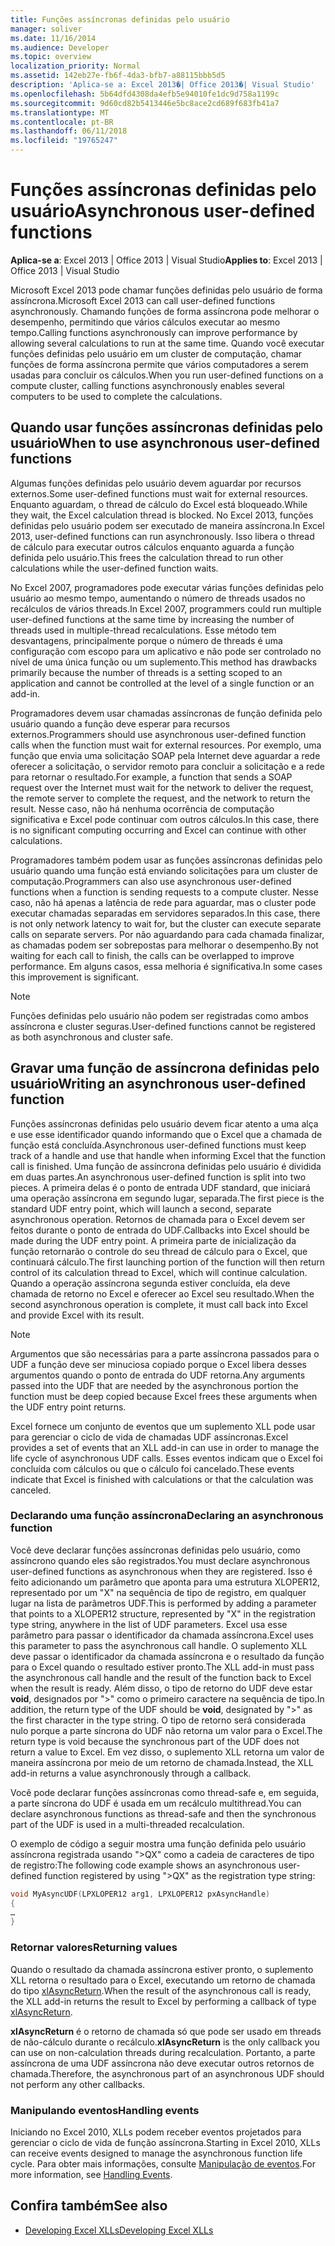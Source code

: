 ```yaml
---
title: Funções assíncronas definidas pelo usuário
manager: soliver
ms.date: 11/16/2014
ms.audience: Developer
ms.topic: overview
localization_priority: Normal
ms.assetid: 142eb27e-fb6f-4da3-bfb7-a88115bbb5d5
description: 'Aplica-se a: Excel 2013�| Office 2013�| Visual Studio'
ms.openlocfilehash: 5b64dfd4308da4efb5e94010fe1dc9d758a1199c
ms.sourcegitcommit: 9d60cd82b5413446e5bc8ace2cd689f683fb41a7
ms.translationtype: MT
ms.contentlocale: pt-BR
ms.lasthandoff: 06/11/2018
ms.locfileid: "19765247"
---
```

# <a name="asynchronous-user-defined-functions"></a><span data-ttu-id="2e568-103">Funções assíncronas definidas pelo usuário</span><span class="sxs-lookup"><span data-stu-id="2e568-103">Asynchronous user-defined functions</span></span>

<span data-ttu-id="2e568-104">**Aplica-se a**: Excel 2013 | Office 2013 | Visual Studio</span><span class="sxs-lookup"><span data-stu-id="2e568-104">**Applies to**: Excel 2013 | Office 2013 | Visual Studio</span></span> 
  
<span data-ttu-id="2e568-105">Microsoft Excel 2013 pode chamar funções definidas pelo usuário de forma assíncrona.</span><span class="sxs-lookup"><span data-stu-id="2e568-105">Microsoft Excel 2013 can call user-defined functions asynchronously.</span></span> <span data-ttu-id="2e568-106">Chamando funções de forma assíncrona pode melhorar o desempenho, permitindo que vários cálculos executar ao mesmo tempo.</span><span class="sxs-lookup"><span data-stu-id="2e568-106">Calling functions asynchronously can improve performance by allowing several calculations to run at the same time.</span></span> <span data-ttu-id="2e568-107">Quando você executar funções definidas pelo usuário em um cluster de computação, chamar funções de forma assíncrona permite que vários computadores a serem usadas para concluir os cálculos.</span><span class="sxs-lookup"><span data-stu-id="2e568-107">When you run user-defined functions on a compute cluster, calling functions asynchronously enables several computers to be used to complete the calculations.</span></span>
  
## <a name="when-to-use-asynchronous-user-defined-functions"></a><span data-ttu-id="2e568-108">Quando usar funções assíncronas definidas pelo usuário</span><span class="sxs-lookup"><span data-stu-id="2e568-108">When to use asynchronous user-defined functions</span></span>

<span data-ttu-id="2e568-109">Algumas funções definidas pelo usuário devem aguardar por recursos externos.</span><span class="sxs-lookup"><span data-stu-id="2e568-109">Some user-defined functions must wait for external resources.</span></span> <span data-ttu-id="2e568-110">Enquanto aguardam, o thread de cálculo do Excel está bloqueado.</span><span class="sxs-lookup"><span data-stu-id="2e568-110">While they wait, the Excel calculation thread is blocked.</span></span> <span data-ttu-id="2e568-111">No Excel 2013, funções definidas pelo usuário podem ser executado de maneira assíncrona.</span><span class="sxs-lookup"><span data-stu-id="2e568-111">In Excel 2013, user-defined functions can run asynchronously.</span></span> <span data-ttu-id="2e568-112">Isso libera o thread de cálculo para executar outros cálculos enquanto aguarda a função definida pelo usuário.</span><span class="sxs-lookup"><span data-stu-id="2e568-112">This frees the calculation thread to run other calculations while the user-defined function waits.</span></span>
  
<span data-ttu-id="2e568-113">No Excel 2007, programadores pode executar várias funções definidas pelo usuário ao mesmo tempo, aumentando o número de threads usados no recálculos de vários threads.</span><span class="sxs-lookup"><span data-stu-id="2e568-113">In Excel 2007, programmers could run multiple user-defined functions at the same time by increasing the number of threads used in multiple-thread recalculations.</span></span> <span data-ttu-id="2e568-114">Esse método tem desvantagens, principalmente porque o número de threads é uma configuração com escopo para um aplicativo e não pode ser controlado no nível de uma única função ou um suplemento.</span><span class="sxs-lookup"><span data-stu-id="2e568-114">This method has drawbacks primarily because the number of threads is a setting scoped to an application and cannot be controlled at the level of a single function or an add-in.</span></span>
  
<span data-ttu-id="2e568-115">Programadores devem usar chamadas assíncronas de função definida pelo usuário quando a função deve esperar para recursos externos.</span><span class="sxs-lookup"><span data-stu-id="2e568-115">Programmers should use asynchronous user-defined function calls when the function must wait for external resources.</span></span> <span data-ttu-id="2e568-116">Por exemplo, uma função que envia uma solicitação SOAP pela Internet deve aguardar a rede oferecer a solicitação, o servidor remoto para concluir a solicitação e a rede para retornar o resultado.</span><span class="sxs-lookup"><span data-stu-id="2e568-116">For example, a function that sends a SOAP request over the Internet must wait for the network to deliver the request, the remote server to complete the request, and the network to return the result.</span></span> <span data-ttu-id="2e568-117">Nesse caso, não há nenhuma ocorrência de computação significativa e Excel pode continuar com outros cálculos.</span><span class="sxs-lookup"><span data-stu-id="2e568-117">In this case, there is no significant computing occurring and Excel can continue with other calculations.</span></span>
  
<span data-ttu-id="2e568-118">Programadores também podem usar as funções assíncronas definidas pelo usuário quando uma função está enviando solicitações para um cluster de computação.</span><span class="sxs-lookup"><span data-stu-id="2e568-118">Programmers can also use asynchronous user-defined functions when a function is sending requests to a compute cluster.</span></span> <span data-ttu-id="2e568-119">Nesse caso, não há apenas a latência de rede para aguardar, mas o cluster pode executar chamadas separadas em servidores separados.</span><span class="sxs-lookup"><span data-stu-id="2e568-119">In this case, there is not only network latency to wait for, but the cluster can execute separate calls on separate servers.</span></span> <span data-ttu-id="2e568-120">Por não aguardando para cada chamada finalizar, as chamadas podem ser sobrepostas para melhorar o desempenho.</span><span class="sxs-lookup"><span data-stu-id="2e568-120">By not waiting for each call to finish, the calls can be overlapped to improve performance.</span></span> <span data-ttu-id="2e568-121">Em alguns casos, essa melhoria é significativa.</span><span class="sxs-lookup"><span data-stu-id="2e568-121">In some cases this improvement is significant.</span></span>
  
> [!NOTE]
> <span data-ttu-id="2e568-122">Funções definidas pelo usuário não podem ser registradas como ambos assíncrona e cluster seguras.</span><span class="sxs-lookup"><span data-stu-id="2e568-122">User-defined functions cannot be registered as both asynchronous and cluster safe.</span></span> 
  
## <a name="writing-an-asynchronous-user-defined-function"></a><span data-ttu-id="2e568-123">Gravar uma função de assíncrona definidas pelo usuário</span><span class="sxs-lookup"><span data-stu-id="2e568-123">Writing an asynchronous user-defined function</span></span>

<span data-ttu-id="2e568-124">Funções assíncronas definidas pelo usuário devem ficar atento a uma alça e use esse identificador quando informando que o Excel que a chamada de função está concluída.</span><span class="sxs-lookup"><span data-stu-id="2e568-124">Asynchronous user-defined functions must keep track of a handle and use that handle when informing Excel that the function call is finished.</span></span> <span data-ttu-id="2e568-125">Uma função de assíncrona definidas pelo usuário é dividida em duas partes.</span><span class="sxs-lookup"><span data-stu-id="2e568-125">An asynchronous user-defined function is split into two pieces.</span></span> <span data-ttu-id="2e568-126">A primeira delas é o ponto de entrada UDF standard, que iniciará uma operação assíncrona em segundo lugar, separada.</span><span class="sxs-lookup"><span data-stu-id="2e568-126">The first piece is the standard UDF entry point, which will launch a second, separate asynchronous operation.</span></span> <span data-ttu-id="2e568-127">Retornos de chamada para o Excel devem ser feitos durante o ponto de entrada do UDF.</span><span class="sxs-lookup"><span data-stu-id="2e568-127">Callbacks into Excel should be made during the UDF entry point.</span></span> <span data-ttu-id="2e568-128">A primeira parte de inicialização da função retornarão o controle do seu thread de cálculo para o Excel, que continuará cálculo.</span><span class="sxs-lookup"><span data-stu-id="2e568-128">The first launching portion of the function will then return control of its calculation thread to Excel, which will continue calculation.</span></span> <span data-ttu-id="2e568-129">Quando a operação assíncrona segunda estiver concluída, ela deve chamada de retorno no Excel e oferecer ao Excel seu resultado.</span><span class="sxs-lookup"><span data-stu-id="2e568-129">When the second asynchronous operation is complete, it must call back into Excel and provide Excel with its result.</span></span> 
  
> [!NOTE]
> <span data-ttu-id="2e568-130">Argumentos que são necessárias para a parte assíncrona passados para o UDF a função deve ser minuciosa copiado porque o Excel libera desses argumentos quando o ponto de entrada do UDF retorna.</span><span class="sxs-lookup"><span data-stu-id="2e568-130">Any arguments passed into the UDF that are needed by the asynchronous portion the function must be deep copied because Excel frees these arguments when the UDF entry point returns.</span></span> 
  
<span data-ttu-id="2e568-131">Excel fornece um conjunto de eventos que um suplemento XLL pode usar para gerenciar o ciclo de vida de chamadas UDF assíncronas.</span><span class="sxs-lookup"><span data-stu-id="2e568-131">Excel provides a set of events that an XLL add-in can use in order to manage the life cycle of asynchronous UDF calls.</span></span> <span data-ttu-id="2e568-132">Esses eventos indicam que o Excel foi concluída com cálculos ou que o cálculo foi cancelado.</span><span class="sxs-lookup"><span data-stu-id="2e568-132">These events indicate that Excel is finished with calculations or that the calculation was canceled.</span></span>
  
### <a name="declaring-an-asynchronous-function"></a><span data-ttu-id="2e568-133">Declarando uma função assíncrona</span><span class="sxs-lookup"><span data-stu-id="2e568-133">Declaring an asynchronous function</span></span>

<span data-ttu-id="2e568-134">Você deve declarar funções assíncronas definidas pelo usuário, como assíncrono quando eles são registrados.</span><span class="sxs-lookup"><span data-stu-id="2e568-134">You must declare asynchronous user-defined functions as asynchronous when they are registered.</span></span> <span data-ttu-id="2e568-135">Isso é feito adicionando um parâmetro que aponta para uma estrutura XLOPER12, representado por um "X" na sequência de tipo de registro, em qualquer lugar na lista de parâmetros UDF.</span><span class="sxs-lookup"><span data-stu-id="2e568-135">This is performed by adding a parameter that points to a XLOPER12 structure, represented by "X" in the registration type string, anywhere in the list of UDF parameters.</span></span> <span data-ttu-id="2e568-136">Excel usa esse parâmetro para passar o identificador da chamada assíncrona.</span><span class="sxs-lookup"><span data-stu-id="2e568-136">Excel uses this parameter to pass the asynchronous call handle.</span></span> <span data-ttu-id="2e568-137">O suplemento XLL deve passar o identificador da chamada assíncrona e o resultado da função para o Excel quando o resultado estiver pronto.</span><span class="sxs-lookup"><span data-stu-id="2e568-137">The XLL add-in must pass the asynchronous call handle and the result of the function back to Excel when the result is ready.</span></span> <span data-ttu-id="2e568-138">Além disso, o tipo de retorno do UDF deve estar **void**, designados por ">" como o primeiro caractere na sequência de tipo.</span><span class="sxs-lookup"><span data-stu-id="2e568-138">In addition, the return type of the UDF should be **void**, designated by ">" as the first character in the type string.</span></span> <span data-ttu-id="2e568-139">O tipo de retorno será considerada nulo porque a parte síncrona do UDF não retorna um valor para o Excel.</span><span class="sxs-lookup"><span data-stu-id="2e568-139">The return type is void because the synchronous part of the UDF does not return a value to Excel.</span></span> <span data-ttu-id="2e568-140">Em vez disso, o suplemento XLL retorna um valor de maneira assíncrona por meio de um retorno de chamada.</span><span class="sxs-lookup"><span data-stu-id="2e568-140">Instead, the XLL add-in returns a value asynchronously through a callback.</span></span> 
  
<span data-ttu-id="2e568-141">Você pode declarar funções assíncronas como thread-safe e, em seguida, a parte síncrona do UDF é usada em um recálculo multithread.</span><span class="sxs-lookup"><span data-stu-id="2e568-141">You can declare asynchronous functions as thread-safe and then the synchronous part of the UDF is used in a multi-threaded recalculation.</span></span> 
  
<span data-ttu-id="2e568-142">O exemplo de código a seguir mostra uma função definida pelo usuário assíncrona registrada usando "\>QX" como a cadeia de caracteres de tipo de registro:</span><span class="sxs-lookup"><span data-stu-id="2e568-142">The following code example shows an asynchronous user-defined function registered by using "\>QX" as the registration type string:</span></span>
  
```cpp
void MyAsyncUDF(LPXLOPER12 arg1, LPXLOPER12 pxAsyncHandle)
{
…
}
```

### <a name="returning-values"></a><span data-ttu-id="2e568-143">Retornar valores</span><span class="sxs-lookup"><span data-stu-id="2e568-143">Returning values</span></span>

<span data-ttu-id="2e568-144">Quando o resultado da chamada assíncrona estiver pronto, o suplemento XLL retorna o resultado para o Excel, executando um retorno de chamada do tipo [xlAsyncReturn](xlasyncreturn.md).</span><span class="sxs-lookup"><span data-stu-id="2e568-144">When the result of the asynchronous call is ready, the XLL add-in returns the result to Excel by performing a callback of type [xlAsyncReturn](xlasyncreturn.md).</span></span>
  
<span data-ttu-id="2e568-145">**xlAsyncReturn** é o retorno de chamada só que pode ser usado em threads de não-cálculo durante o recálculo.</span><span class="sxs-lookup"><span data-stu-id="2e568-145">**xlAsyncReturn** is the only callback you can use on non-calculation threads during recalculation.</span></span> <span data-ttu-id="2e568-146">Portanto, a parte assíncrona de uma UDF assíncrona não deve executar outros retornos de chamada.</span><span class="sxs-lookup"><span data-stu-id="2e568-146">Therefore, the asynchronous part of an asynchronous UDF should not perform any other callbacks.</span></span> 
  
### <a name="handling-events"></a><span data-ttu-id="2e568-147">Manipulando eventos</span><span class="sxs-lookup"><span data-stu-id="2e568-147">Handling events</span></span>

<span data-ttu-id="2e568-148">Iniciando no Excel 2010, XLLs podem receber eventos projetados para gerenciar o ciclo de vida de função assíncrona.</span><span class="sxs-lookup"><span data-stu-id="2e568-148">Starting in Excel 2010, XLLs can receive events designed to manage the asynchronous function life cycle.</span></span> <span data-ttu-id="2e568-149">Para obter mais informações, consulte [Manipulação de eventos](handling-events.md).</span><span class="sxs-lookup"><span data-stu-id="2e568-149">For more information, see [Handling Events](handling-events.md).</span></span>
  
## <a name="see-also"></a><span data-ttu-id="2e568-150">Confira também</span><span class="sxs-lookup"><span data-stu-id="2e568-150">See also</span></span>

- [<span data-ttu-id="2e568-151">Developing Excel XLLs</span><span class="sxs-lookup"><span data-stu-id="2e568-151">Developing Excel XLLs</span></span>](developing-excel-xlls.md)

